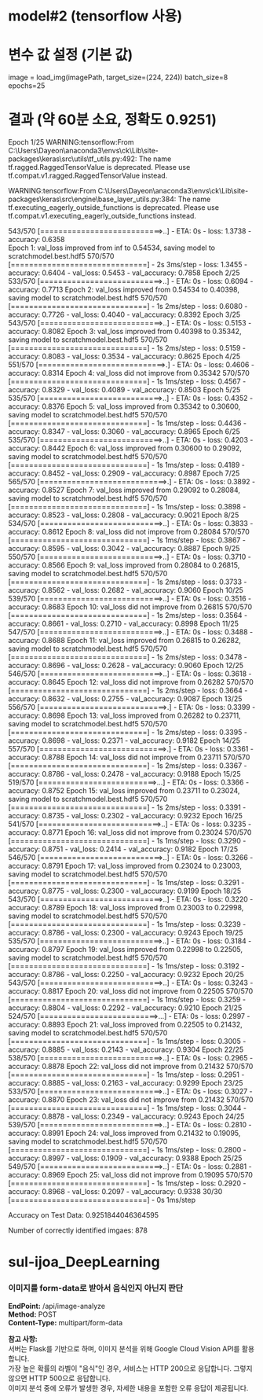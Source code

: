 # model#2 (tensorflow 사용)

# 변수 값 설정 (기본 값)
image = load_img(imagePath, target_size=(224, 224))
batch_size=8
epochs=25

# 결과 (약 60분 소요, 정확도 0.9251)
Epoch 1/25
WARNING:tensorflow:From C:\Users\Dayeon\anaconda3\envs\ck\Lib\site-packages\keras\src\utils\tf_utils.py:492: The name tf.ragged.RaggedTensorValue is deprecated. Please use tf.compat.v1.ragged.RaggedTensorValue instead.

WARNING:tensorflow:From C:\Users\Dayeon\anaconda3\envs\ck\Lib\site-packages\keras\src\engine\base_layer_utils.py:384: The name tf.executing_eagerly_outside_functions is deprecated. Please use tf.compat.v1.executing_eagerly_outside_functions instead.

543/570 [===========================>..] - ETA: 0s - loss: 1.3738 - accuracy: 0.6358  
Epoch 1: val_loss improved from inf to 0.54534, saving model to scratchmodel.best.hdf5
570/570 [==============================] - 2s 3ms/step - loss: 1.3455 - accuracy: 0.6404 - val_loss: 0.5453 - val_accuracy: 0.7858
Epoch 2/25
533/570 [===========================>..] - ETA: 0s - loss: 0.6094 - accuracy: 0.7713
Epoch 2: val_loss improved from 0.54534 to 0.40398, saving model to scratchmodel.best.hdf5
570/570 [==============================] - 1s 2ms/step - loss: 0.6080 - accuracy: 0.7726 - val_loss: 0.4040 - val_accuracy: 0.8392
Epoch 3/25
543/570 [===========================>..] - ETA: 0s - loss: 0.5153 - accuracy: 0.8082
Epoch 3: val_loss improved from 0.40398 to 0.35342, saving model to scratchmodel.best.hdf5
570/570 [==============================] - 1s 2ms/step - loss: 0.5159 - accuracy: 0.8083 - val_loss: 0.3534 - val_accuracy: 0.8625
Epoch 4/25
551/570 [============================>.] - ETA: 0s - loss: 0.4606 - accuracy: 0.8314
Epoch 4: val_loss did not improve from 0.35342
570/570 [==============================] - 1s 1ms/step - loss: 0.4567 - accuracy: 0.8329 - val_loss: 0.4089 - val_accuracy: 0.8503
Epoch 5/25
535/570 [===========================>..] - ETA: 0s - loss: 0.4352 - accuracy: 0.8376
Epoch 5: val_loss improved from 0.35342 to 0.30600, saving model to scratchmodel.best.hdf5
570/570 [==============================] - 1s 1ms/step - loss: 0.4436 - accuracy: 0.8347 - val_loss: 0.3060 - val_accuracy: 0.8965
Epoch 6/25
535/570 [===========================>..] - ETA: 0s - loss: 0.4203 - accuracy: 0.8442
Epoch 6: val_loss improved from 0.30600 to 0.29092, saving model to scratchmodel.best.hdf5
570/570 [==============================] - 1s 1ms/step - loss: 0.4189 - accuracy: 0.8452 - val_loss: 0.2909 - val_accuracy: 0.8987
Epoch 7/25
565/570 [============================>.] - ETA: 0s - loss: 0.3892 - accuracy: 0.8527
Epoch 7: val_loss improved from 0.29092 to 0.28084, saving model to scratchmodel.best.hdf5
570/570 [==============================] - 1s 1ms/step - loss: 0.3898 - accuracy: 0.8523 - val_loss: 0.2808 - val_accuracy: 0.9021
Epoch 8/25
534/570 [===========================>..] - ETA: 0s - loss: 0.3833 - accuracy: 0.8612
Epoch 8: val_loss did not improve from 0.28084
570/570 [==============================] - 1s 1ms/step - loss: 0.3867 - accuracy: 0.8595 - val_loss: 0.3042 - val_accuracy: 0.8887
Epoch 9/25
550/570 [===========================>..] - ETA: 0s - loss: 0.3710 - accuracy: 0.8566
Epoch 9: val_loss improved from 0.28084 to 0.26815, saving model to scratchmodel.best.hdf5
570/570 [==============================] - 1s 2ms/step - loss: 0.3733 - accuracy: 0.8562 - val_loss: 0.2682 - val_accuracy: 0.9060
Epoch 10/25
539/570 [===========================>..] - ETA: 0s - loss: 0.3516 - accuracy: 0.8683
Epoch 10: val_loss did not improve from 0.26815
570/570 [==============================] - 1s 2ms/step - loss: 0.3564 - accuracy: 0.8661 - val_loss: 0.2710 - val_accuracy: 0.8998
Epoch 11/25
547/570 [===========================>..] - ETA: 0s - loss: 0.3488 - accuracy: 0.8688
Epoch 11: val_loss improved from 0.26815 to 0.26282, saving model to scratchmodel.best.hdf5
570/570 [==============================] - 1s 2ms/step - loss: 0.3478 - accuracy: 0.8696 - val_loss: 0.2628 - val_accuracy: 0.9060
Epoch 12/25
546/570 [===========================>..] - ETA: 0s - loss: 0.3618 - accuracy: 0.8645
Epoch 12: val_loss did not improve from 0.26282
570/570 [==============================] - 1s 2ms/step - loss: 0.3664 - accuracy: 0.8632 - val_loss: 0.2755 - val_accuracy: 0.9087
Epoch 13/25
556/570 [============================>.] - ETA: 0s - loss: 0.3399 - accuracy: 0.8698
Epoch 13: val_loss improved from 0.26282 to 0.23711, saving model to scratchmodel.best.hdf5
570/570 [==============================] - 1s 2ms/step - loss: 0.3395 - accuracy: 0.8698 - val_loss: 0.2371 - val_accuracy: 0.9182
Epoch 14/25
557/570 [============================>.] - ETA: 0s - loss: 0.3361 - accuracy: 0.8788
Epoch 14: val_loss did not improve from 0.23711
570/570 [==============================] - 1s 2ms/step - loss: 0.3367 - accuracy: 0.8786 - val_loss: 0.2478 - val_accuracy: 0.9188
Epoch 15/25
519/570 [==========================>...] - ETA: 0s - loss: 0.3366 - accuracy: 0.8752
Epoch 15: val_loss improved from 0.23711 to 0.23024, saving model to scratchmodel.best.hdf5
570/570 [==============================] - 1s 2ms/step - loss: 0.3391 - accuracy: 0.8735 - val_loss: 0.2302 - val_accuracy: 0.9232
Epoch 16/25
541/570 [===========================>..] - ETA: 0s - loss: 0.3235 - accuracy: 0.8771
Epoch 16: val_loss did not improve from 0.23024
570/570 [==============================] - 1s 1ms/step - loss: 0.3290 - accuracy: 0.8751 - val_loss: 0.2414 - val_accuracy: 0.9182
Epoch 17/25
546/570 [===========================>..] - ETA: 0s - loss: 0.3266 - accuracy: 0.8791
Epoch 17: val_loss improved from 0.23024 to 0.23003, saving model to scratchmodel.best.hdf5
570/570 [==============================] - 1s 1ms/step - loss: 0.3291 - accuracy: 0.8775 - val_loss: 0.2300 - val_accuracy: 0.9199
Epoch 18/25
543/570 [===========================>..] - ETA: 0s - loss: 0.3220 - accuracy: 0.8789
Epoch 18: val_loss improved from 0.23003 to 0.22998, saving model to scratchmodel.best.hdf5
570/570 [==============================] - 1s 1ms/step - loss: 0.3239 - accuracy: 0.8786 - val_loss: 0.2300 - val_accuracy: 0.9243
Epoch 19/25
535/570 [===========================>..] - ETA: 0s - loss: 0.3184 - accuracy: 0.8797
Epoch 19: val_loss improved from 0.22998 to 0.22505, saving model to scratchmodel.best.hdf5
570/570 [==============================] - 1s 1ms/step - loss: 0.3192 - accuracy: 0.8786 - val_loss: 0.2250 - val_accuracy: 0.9232
Epoch 20/25
543/570 [===========================>..] - ETA: 0s - loss: 0.3243 - accuracy: 0.8817
Epoch 20: val_loss did not improve from 0.22505
570/570 [==============================] - 1s 1ms/step - loss: 0.3259 - accuracy: 0.8804 - val_loss: 0.2292 - val_accuracy: 0.9210
Epoch 21/25
524/570 [==========================>...] - ETA: 0s - loss: 0.2997 - accuracy: 0.8893
Epoch 21: val_loss improved from 0.22505 to 0.21432, saving model to scratchmodel.best.hdf5
570/570 [==============================] - 1s 1ms/step - loss: 0.3005 - accuracy: 0.8885 - val_loss: 0.2143 - val_accuracy: 0.9304
Epoch 22/25
538/570 [===========================>..] - ETA: 0s - loss: 0.2965 - accuracy: 0.8878
Epoch 22: val_loss did not improve from 0.21432
570/570 [==============================] - 1s 1ms/step - loss: 0.2951 - accuracy: 0.8885 - val_loss: 0.2163 - val_accuracy: 0.9299
Epoch 23/25
533/570 [===========================>..] - ETA: 0s - loss: 0.3027 - accuracy: 0.8870
Epoch 23: val_loss did not improve from 0.21432
570/570 [==============================] - 1s 1ms/step - loss: 0.3044 - accuracy: 0.8878 - val_loss: 0.2349 - val_accuracy: 0.9243
Epoch 24/25
539/570 [===========================>..] - ETA: 0s - loss: 0.2810 - accuracy: 0.8991
Epoch 24: val_loss improved from 0.21432 to 0.19095, saving model to scratchmodel.best.hdf5
570/570 [==============================] - 1s 1ms/step - loss: 0.2800 - accuracy: 0.8997 - val_loss: 0.1909 - val_accuracy: 0.9388
Epoch 25/25
549/570 [===========================>..] - ETA: 0s - loss: 0.2881 - accuracy: 0.8969
Epoch 25: val_loss did not improve from 0.19095
570/570 [==============================] - 1s 1ms/step - loss: 0.2920 - accuracy: 0.8968 - val_loss: 0.2097 - val_accuracy: 0.9338
30/30 [==============================] - 0s 1ms/step

Accuracy on Test Data:  0.9251844046364595

Number of correctly identified imgaes:  878


# sul-ijoa_DeepLearning

### 이미지를 form-data로 받아서 음식인지 아닌지 판단
**EndPoint:** /api/image-analyze  
**Method:** POST  
**Content-Type:** multipart/form-data  

**참고 사항:**  
서버는 Flask를 기반으로 하며, 이미지 분석을 위해 Google Cloud Vision API를 활용합니다.  
가장 높은 확률의 라벨이 "음식"인 경우, 서비스는 HTTP 200으로 응답합니다. 그렇지 않으면 HTTP 500으로 응답합니다.  
이미지 분석 중에 오류가 발생한 경우, 자세한 내용을 포함한 오류 응답이 제공됩니다.  
